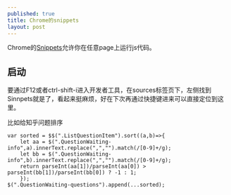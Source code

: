 ```yaml
---
published: true
title: Chrome的snippets
layout: post
---
```


Chrome的[Snippets](https://developers.google.com/web/tools/chrome-devtools/javascript/snippets)允许你在任意page上运行js代码。

## 启动
要通过F12或者ctrl-shift-i进入开发者工具，在sources标签页下，左侧找到Sinnpets就是了，看起来挺麻烦，好在下次再通过快捷键进来可以直接定位到这里。

比如给知乎问题排序
```
var sorted = $$(".ListQuestionItem").sort((a,b)=>{
    let aa = $(".QuestionWaiting-info",a).innerText.replace(",","").match(/[0-9]+/g);
    let bb = $(".QuestionWaiting-info",b).innerText.replace(",","").match(/[0-9]+/g);
    return parseInt(aa[1])/parseInt(aa[0]) > parseInt(bb[1])/parseInt(bb[0]) ? -1 : 1;
    });
$(".QuestionWaiting-questions").append(...sorted);
```

